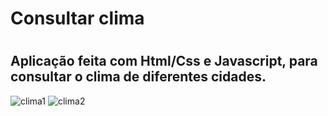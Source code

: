 <h1>Consultar clima<h1>

<h2>Aplicação feita com Html/Css e Javascript, para consultar o clima de diferentes cidades.</h2>

 ![clima1](https://user-images.githubusercontent.com/88890771/133342256-855a597a-1d6b-44be-814d-f2fb6f0ec7bc.png)
![clima2](https://user-images.githubusercontent.com/88890771/133341956-7aef2e69-a1e8-4bab-b04f-20185322dd52.png)


  
